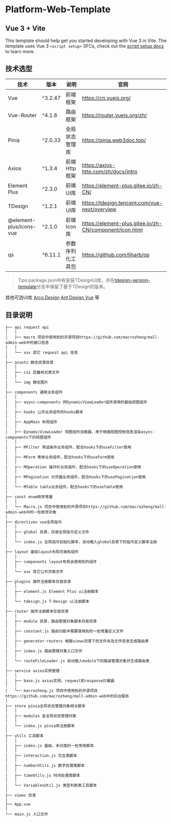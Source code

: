 # Platform-Web-Template

## Vue 3 + Vite

This template should help get you started developing with Vue 3 in Vite. The template uses Vue 3 `<script setup>` SFCs, check out the [script setup docs](https://v3.vuejs.org/api/sfc-script-setup.html#sfc-script-setup) to learn more.

## 技术选型

| 技术                      | 版本      | 说明       | 官网                                                        |
| ----------------------- | ------- | -------- | --------------------------------------------------------- |
| Vue                     | ^3.2.47 | 前端框架     | <https://cn.vuejs.org/>                                   |
| Vue-Router              | ^4.1.6  | 路由框架     | <https://router.vuejs.org/zh/>                            |
| Pinia                   | ^2.0.33 | 全局状态管理库  | <https://pinia.web3doc.top/>                              |
| Axios                   | ^1.3.4  | 前端Http框架 | <https://axios-http.com/zh/docs/intro>                    |
| Element Plus            | ^2.3.0  | 前端UI库    | <https://element-plus.gitee.io/zh-CN/>                    |
| TDesign                 | ^1.2.1  | 前端UI库    | <https://tdesign.tencent.com/vue-next/overview>           |
| @element-plus/icons-vue | ^2.1.0  | 前端Icon库  | <https://element-plus.gitee.io/zh-CN/component/icon.html> |
| qs                      | ^6.11.1 | 参数序列化工具包 | <https://github.com/ljharb/qs>                            |

> Tips\:package.json中有安装TDesignUI库，并在[tdesign-version-template](https://github.com/marchmi/platform-web-template/tree/tdesign-version-template)分支中保留了基于TDesign的版本。

其他可选UI库 [Arco.Design](https://arco.design/) [Ant Design Vue](https://antdv.com/components/overview) 等

## 目录说明

    ├── api request api
    │   │
    │   ├── macro 项目中使用到的开源项目https://github.com/macrozheng/mall-admin-web中的接口信息
    │   │
    │   └── xxx 其它 request api 信息
    │
    ├── assets 静态资源目录
    │   │
    │   ├── css 层叠样式表文件
    │   │
    │   └── img 静态图片
    │
    ├── components 通用业务组件
    │   │
    │   ├── async-components 供DynamicViewLoader组件调用的基础视图组件
    │   │
    │   ├── hooks 公共业务组件的hooks脚本
    │   │
    │   ├── AppMain 布局组件
    │   │
    │   ├── DynamicViewLoader 视图组件加载器，用于根据视图控制信息渲染async-components下的视图组件
    │   │
    │   ├── MFilter 筛选条件业务组件，配合hooks下的useFilter使用
    │   │
    │   ├── MForm 表单业务组件，配合hooks下的useForm使用
    │   │
    │   ├── MOperation 操作栏业务组件，配合hooks下的useOperation使用
    │   │
    │   ├── MPagination 分页器业务组件，配合hooks下的usePagination使用
    │   │
    │   └── MTable table业务组件，配合hooks下的useTable使用
    │
    ├── const enum枚举常量
    │   │
    │   └── Macro.js 项目中使用到的开源项目https://github.com/macrozheng/mall-admin-web中的一些枚举对象
    │
    ├── directives vue全局指令
    │   │
    │   ├── global 目录，存放全局指令定义文件
    │   │
    │   └── index.js 全局指令初始化脚本，自动载入global目录下的指令定义脚本注册
    │
    ├── layout 基础layout布局页面和组件
    │   │
    │   ├── components layout布局会使用到的组件
    │   │
    │   └── xxx 其它公共页面文件
    │
    ├── plugins 插件注册脚本存放目录
    │   │
    │   ├── element.js Element Plus ui注册脚本
    │   │
    │   └── tdesign.js T-Design ui注册脚本
    │
    ├── router 插件注册脚本存放目录
    │   │
    │   ├── module 目录，路由管理对象脚本存放目录
    │   │
    │   ├── constant.js 路由功能中需要使用到的一些常量定义文件
    │   │
    │   ├── generator-routers 根据views目录下的文件夹及文件信息生成路由表
    │   │
    │   ├── index.js 路由管理对象入口文件
    │   │
    │   └── routeFileLoader.js 自动载入module下的路由管理对象并生成路由表
    │
    ├── service axios实例管理
    │   │
    │   ├── base.js axios实例，request和response拦截器
    │   │
    │   └── macrozheng.js 项目中使用到的开源项目https://github.com/macrozheng/mall-admin-web中的后台服务
    │
    ├── store pinia全局状态管理对象相关脚本
    │   │
    │   ├── modules 各全局状态管理对象
    │   │
    │   └── index.js pinia库注册脚本
    │
    ├── utils 工具脚本
    │   │
    │   ├── index.js 基础，未归类的一些常用脚本
    │   │
    │   ├── interaction.js 交互类脚本
    │   │
    │   ├── numberUtils.js 数字处理类脚本
    │   │
    │   ├── timeUtils.js 时间处理类脚本
    │   │
    │   └── VariablesUtil.js 类型判断类工具脚本
    │
    ├── views 目录
    │
    ├── App.vue
    │
    └── main.js 入口文件

